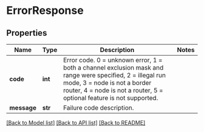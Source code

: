 # ErrorResponse

## Properties
Name | Type | Description | Notes
------------ | ------------- | ------------- | -------------
**code** | **int** | Error code. 0 &#x3D; unknown error, 1 &#x3D; both a channel exclusion mask and range were specified, 2 &#x3D; illegal run mode, 3 &#x3D; node is not a border router, 4 &#x3D; node is not a router, 5 &#x3D; optional feature is not supported. | 
**message** | **str** | Failure code description. | 

[[Back to Model list]](../README.md#documentation-for-models) [[Back to API list]](../README.md#documentation-for-api-endpoints) [[Back to README]](../README.md)


